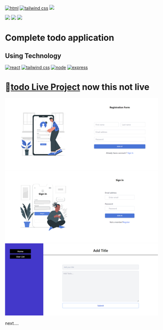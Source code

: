 [![html](https://img.shields.io/badge/html-red?style=for-the-badge&logo=HTML5&logoColor=white)]()
[![tailwind css](https://img.shields.io/badge/tailwind%20css-blue?style=for-the-badge&logo=tailwind%20css&logoColor=white)]()
[![](https://img.shields.io/badge/HITESH-CHOUDHARY-ADD8E6?style=for-the-badge)]()




[![](https://img.shields.io/badge/linkedin-blue?style=for-the-badge&logo=linkedin&logoColor=white)](https://www.linkedin.com/in/ankush-kumar-275129176/)
[![](https://img.shields.io/badge/MY%20PORTFOLIO-0B94DE?style=for-the-badge)](https://developerankush.tk/ 'Link')
[![](https://img.shields.io/badge/MY%20PORTFOLIO-0B94DE?style=for-the-badge)](https://ankush8950.hashnode.dev/ "Link")



<!-- [![]()]() -->
# Complete todo application

## **Using Technology**
[![react](https://img.shields.io/badge/React-blue?style=for-the-badge&logo=react&logoColor=white)]()
[![tailwind css](https://img.shields.io/badge/tailwind%20css-blue?style=for-the-badge&logo=tailwind%20css&logoColor=white)]()
[![node](https://img.shields.io/badge/node-green?style=for-the-badge&logo=node&logoColor=white)]()
[![express](https://img.shields.io/badge/express-black?style=for-the-badge&logo=express&logoColor=white)]()


# 🚀[todo Live Project](https://exquisite-mermaid-d537e6.netlify.app) now this not live
![todo](./frontend/src/components/image/signup.png)
![todo](./frontend/src/components/image/signin.png)
![todo](./frontend/src/components/image/todohome.png)


next....